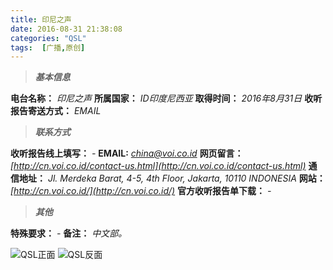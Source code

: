 ```yaml
---
title: 印尼之声
date: 2016-08-31 21:38:08
categories: "QSL"
tags:  [广播,原创]
---
```

> ***基本信息***

**电台名称：** *印尼之声*
**所属国家：** *ID印度尼西亚*
**取得时间：** *2016年8月31日*
**收听报告寄送方式：** *EMAIL*

<!--more-->

> ***联系方式***

**收听报告线上填写：** *-*
**EMAIL:** *[china@voi.co.id](mailto:china@voi.co.id)*
**网页留言：** *[http://cn.voi.co.id/contact-us.html](http://cn.voi.co.id/contact-us.html)*
**通信地址：** *Jl. Merdeka Barat, 4-5, 4th Floor, Jakarta, 10110 INDONESIA*
**网站：** *[http://cn.voi.co.id/](http://cn.voi.co.id/)*
**官方收听报告单下载：** *-*

> ***其他***

**特殊要求：** *-*
**备注：** *中文部。*

![QSL正面](https://cdn-image.ibcl.us/QSL-VOI_20160830/1.jpg "QSL正面")
![QSL反面](https://cdn-image.ibcl.us/QSL-VOI_20160830/2.jpg "QSL反面")